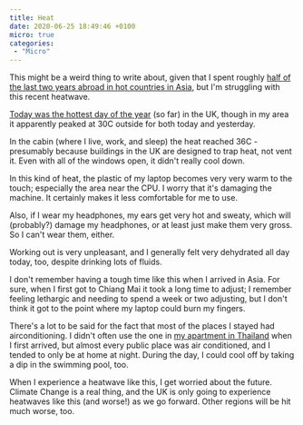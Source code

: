```yaml
---
title: Heat
date: 2020-06-25 18:49:46 +0100
micro: true
categories:
 - "Micro"
---
```

This might be a weird thing to write about, given that I spent roughly [half of the last two years abroad in hot countries in Asia](https://nomadlist.com/@jetroidmakes), but I'm struggling with this recent heatwave.

[Today was the hottest day of the year](https://www.bbc.co.uk/news/uk-53176013) (so far) in the UK, though in my area it apparently peaked at 30C outside for both today and yesterday.

In the cabin (where I live, work, and sleep) the heat reached 36C - presumably because buildings in the UK are designed to trap heat, not vent it. Even with all of the windows open, it didn't really cool down.

In this kind of heat, the plastic of my laptop becomes very very warm to the touch; especially the area near the CPU. I worry that it's damaging the machine. It certainly makes it less comfortable for me to use.

Also, if I wear my headphones, my ears get very hot and sweaty, which will (probably?) damage my headphones, or at least just make them very gross. So I can't wear them, either.

Working out is very unpleasant, and I generally felt very dehydrated all day today, too, despite drinking lots of fluids.

I don't remember having a tough time like this when I arrived in Asia. For sure, when I first got to Chiang Mai it took a long time to adjust; I remember feeling lethargic and needing to spend a week or two adjusting, but I don't think it got to the point where my laptop could burn my fingers.

There's a lot to be said for the fact that most of the places I stayed had airconditioning. I didn't often use the one in [my apartment in Thailand](/chilling-in-chiang-mai/#huay-kaew-residence) when I first arrived, but almost every public place was air conditioned, and I tended to only be at home at night. During the day, I could cool off by taking a dip in the swimming pool, too.

When I experience a heatwave like this, I get worried about the future. Climate Change is a real thing, and the UK is only going to experience heatwaves like this (and worse!) as we go forward. Other regions will be hit much worse, too.